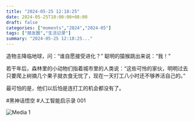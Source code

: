 ```yaml
---
title: "2024-05-25 12:18:25"
date: 2024-05-25T10:00:00+08:00
draft: false
categories: ["moments","2024","2024-05"]
tags: ["朋友圈","生活记录"]
summary: "2024-05-25 12:18:25..."
---
```


造物主降临地球，问：“谁自愿接受进化？”
聪明的猿猴跳出来说：“我！”

若干年后，森林里的小动物们指着城市里的人类说：“这些可怜的家伙，明明过去只要爬上树摘几个果子就衣食无忧了，现在一天打工八小时还不够养活自己的。”

最可怕的是，他们以后怕是连打工的机会都没有了。

#黑神话悟空
​#人工智能启示录 001

![Media 1](/Moments/photos/2024-05-25/202405251218250.jpg)


